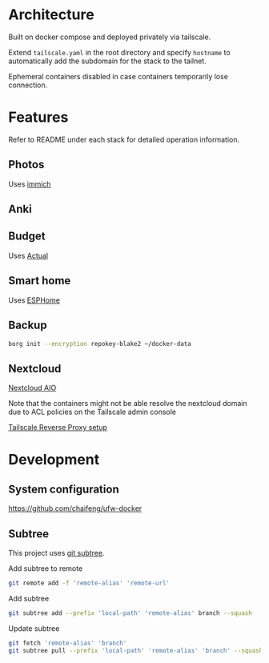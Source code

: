 # Architecture

Built on docker compose and deployed privately via tailscale.

Extend `tailscale.yaml` in the root directory and specify `hostname` to automatically add the subdomain for the stack to the tailnet.

Ephemeral containers disabled in case containers temporarily lose connection.

# Features

Refer to README under each stack for detailed operation information.

## Photos

Uses [immich](https://immich.app/)

## Anki

## Budget

Uses [Actual](https://github.com/actualbudget/actual-server)

## Smart home

Uses [ESPHome](https://esphome.io/guides/getting_started_command_line)

## Backup

```bash
borg init --encryption repokey-blake2 ~/docker-data
```
## Nextcloud 

[Nextcloud AIO](https://github.com/nextcloud/all-in-one#nextcloud-all-in-one)

Note that the containers might not be able resolve the nextcloud domain due to ACL policies on the Tailscale admin console 

[Tailscale Reverse Proxy setup](https://github.com/nextcloud/all-in-one/discussions/5439)

# Development

## System configuration

https://github.com/chaifeng/ufw-docker

## Subtree

This project uses [git subtree](https://www.atlassian.com/git/tutorials/git-subtree). 

Add subtree to remote

```bash
git remote add -f 'remote-alias' 'remote-url'
```

Add subtree


```bash
git subtree add --prefix 'local-path' 'remote-alias' branch --squash
```
Update subtree

```bash
git fetch 'remote-alias' 'branch'
git subtree pull --prefix 'local-path' 'remote-alias' 'branch' --squash
```
